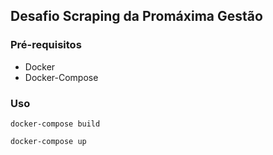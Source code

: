 ## Desafio Scraping da Promáxima Gestão

### Pré-requisitos

- Docker
- Docker-Compose

### Uso

```
docker-compose build
```

```
docker-compose up
```
